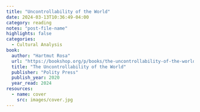 ```yaml
---
title: "Uncontrollability of the World"
date: 2024-03-13T10:36:49-04:00
category: reading
notes: "post-file-name"
highlights: false
categories:
  - Cultural Analysis
book:
  author: "Hartmut Rosa"
  url: "https://bookshop.org/p/books/the-uncontrollability-of-the-world-hartmut-rosa/14542509?ean=9781509543168"
  title: "The Uncontrollability of the World"
  publisher: "Polity Press"
  publish_year: 2020
  year_read: 2024
resources:
  - name: cover
    src: images/cover.jpg
---
```


